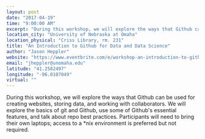 ```yaml
---
layout: post
date: "2017-04-19"
time: "9:00:00 AM"
excerpt: "During this workshop, we will explore the ways that Github can be used for creating websites, storing data, and working with collaborators. ..."
location_city: "University of Nebraska at Omaha"
location_physical: "Criss Library, rm. 231"
title: "An Introduction to Github for Data and Data Science"
author: "Jason Heppler"
website: "https://www.eventbrite.com/e/workshop-an-introduction-to-github-tickets-33012283629"
email: "jheppler@unomaha.edu"
latitude: "41.2582497"
longitude: "-96.0107049"
virtual: ""
---
```


During this workshop, we will explore the ways that Github can be used for creating websites, storing data, and working with collaborators. We will explore the basics of git and Github, use some of Github's essential features, and talk about repo best practices. Participants will need to bring their own laptops; access to a *nix environment is preferred but not required.
